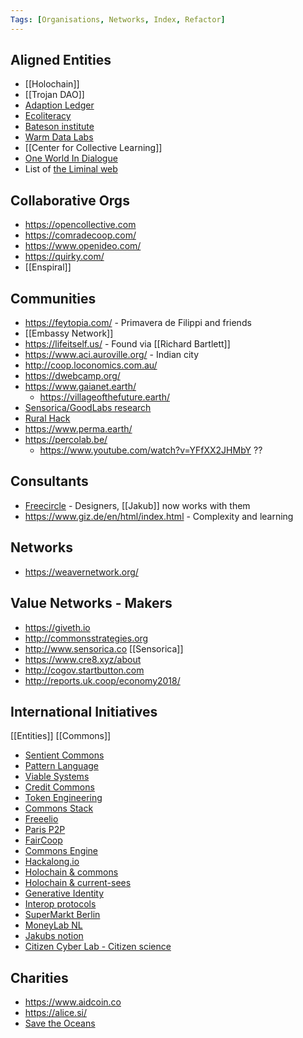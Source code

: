 ```yaml
---
Tags: [Organisations, Networks, Index, Refactor]
---
```


## Aligned Entities
- [[Holochain]]
- [[Trojan DAO]]
- [Adaption Ledger](https://www.adaptationledger.com/meet-the-team)
- [Ecoliteracy](https://www.ecoliteracy.org/)
- [Bateson institute](https://batesoninstitute.org)
- [Warm Data Labs](https://batesoninstitute.org/warm-data-labs/)
- [[Center for Collective Learning]]
- [One World In Dialogue](https://oneworldindialogue.com/)
- List of [the Liminal web](https://www.joelightfoot.org/post/the-liminal-web-mapping-an-emergent-subculture-of-sensemakers-meta-theorists-systems-poets)

## Collaborative Orgs
- https://opencollective.com
- https://comradecoop.com/
- https://www.openideo.com/
- https://quirky.com/
- [[Enspiral]]

## Communities
- https://feytopia.com/ - Primavera de Filippi and friends
- [[Embassy Network]]
- https://lifeitself.us/ - Found via [[Richard Bartlett]] 
- https://www.aci.auroville.org/ - Indian city
- http://coop.loconomics.com.au/
- https://dwebcamp.org/
- https://www.gaianet.earth/
    - https://villageofthefuture.earth/
- [Sensorica/GoodLabs research](https://docs.google.com/spreadsheets/d/1wUrziYd7KyUK2F4D_yMRP6Po-LoPg7YGlGrFXGrva3Q/edit#gid=1678941571)
- [Rural Hack](http://www.ruralhack.org/)
- https://www.perma.earth/
- https://percolab.be/
	- https://www.youtube.com/watch?v=YFfXX2JHMbY	??

## Consultants
- [Freecircle](https://www.freecircle.li/) - Designers, [[Jakub]] now works with them
- https://www.giz.de/en/html/index.html - Complexity and learning

## Networks
- https://weavernetwork.org/

## Value Networks - Makers
- https://giveth.io
- http://commonsstrategies.org
- http://www.sensorica.co  [[Sensorica]]
- https://www.cre8.xyz/about
- http://cogov.startbutton.com
- http://reports.uk.coop/economy2018/

## International Initiatives 

[[Entities]] [[Commons]]

- [Sentient Commons](https://www.notion.so/Sentient-Commons-b5571f7e52714e3c80f0521d567a3c58)
- [Pattern Language](https://www.notion.so/Pattern-Language-adc9b4e636bd4212ac93f5c7147840d4)
- [Viable Systems](https://www.notion.so/Viable-Systems-bafa4627405f49c687b8b068d6866ba0)
- [Credit Commons](https://www.notion.so/Credit-Commons-21930403e7504e03a9d4c075594f910d)
- [Token Engineering](https://www.notion.so/Token-Engineering-c81e8097299841bb99ed1d3b2712f7bc)
- [Commons Stack](https://www.notion.so/Commons-Stack-2c5ae214db964033b9e8df0d4af46a78)
- [Freeelio](https://www.notion.so/Freeelio-29bb5b23f3184b689b110fa3f622832f)
- [Paris P2P](https://www.notion.so/Paris-P2P-1d7b39178ca34e50a349d92cdce882dc)
- [FairCoop](https://www.notion.so/FairCoop-2c863c4678ed48f8b08c20986393d5cb)
- [Commons Engine](https://www.notion.so/Commons-Engine-326551a76d134a439784983fddaf75a5)
- [Hackalong.io](https://www.notion.so/Hackalong-io-39d02d77d7154bc2949c762d0252cb38)
- [Holochain & commons](https://www.notion.so/Holochain-commons-5cf2957de5da4ae39a294dc0cfb0e772)
- [Holochain & current-sees](https://www.notion.so/Holochain-current-sees-3ed897be05da4ad782c477c2888dbe32)
- [Generative Identity](https://www.notion.so/Generative-Identity-8177506a602a4ee7a11b341c25aa312a)
- [Interop protocols](https://www.notion.so/Interop-protocols-99dc6763606148a3ba45fc5c324af4b3)
- [SuperMarkt Berlin](https://www.notion.so/SuperMarkt-Berlin-4454da8231b94257bac32d6c90a22075)
- [MoneyLab NL](https://www.notion.so/MoneyLab-NL-638390f71ce64f28bd7fb9fe585089d2)
- [Jakubs notion](https://www.notion.so/1784ac5059024fb386df2ae136902aac)
- [Citizen Cyber Lab - Citizen science](https://www.citizencyberlab.org/)

## Charities
- https://www.aidcoin.co
- https://alice.si/
- [Save the Oceans](https://heritage.aero/)


##